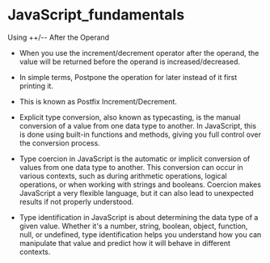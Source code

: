 # JavaScript_fundamentals
Using ++/-- After the Operand
- When you use the increment/decrement operator after the operand, the value will
be returned before the operand is increased/decreased.
- In simple terms, Postpone the operation for later instead of it first printing it.
- This is known as Postfix Increment/Decrement.

- Explicit type conversion, also known as typecasting, is the manual conversion of a value from one data type to another. In JavaScript, this is done using built-in functions and methods, giving you full control over the conversion process.

- Type coercion in JavaScript is the automatic or implicit conversion of values from one data type to another. This conversion can occur in various contexts, such as during arithmetic operations, logical operations, or when working with strings and booleans. Coercion makes JavaScript a very flexible language, but it can also lead to unexpected results if not properly understood.

- Type identification in JavaScript is about determining the data type of a given value. Whether it's a number, string, boolean, object, function, null, or undefined, type identification helps you understand how you can manipulate that value and predict how it will behave in different contexts.
